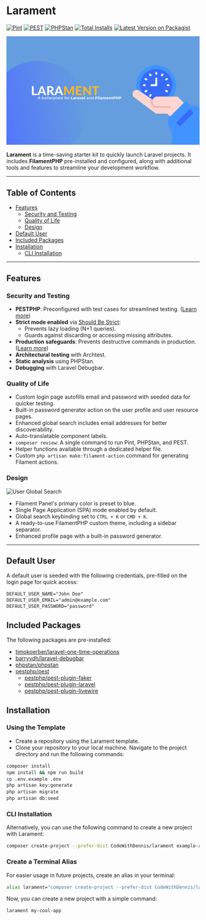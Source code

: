 # Larament

[![Pint](https://github.com/codewithdennis/larament/actions/workflows/pint.yml/badge.svg)](https://packagist.org/packages/codewithdennis/larament)
[![PEST](https://github.com/codewithdennis/larament/actions/workflows/pest.yml/badge.svg)](https://packagist.org/packages/codewithdennis/larament)
[![PHPStan](https://github.com/CodeWithDennis/larament/actions/workflows/phpstan.yml/badge.svg)](https://github.com/CodeWithDennis/larament/actions/workflows/phpstan.yml)
[![Total Installs](https://img.shields.io/packagist/dt/codewithdennis/larament.svg?style=flat-square)](https://packagist.org/packages/codewithdennis/larament)
[![Latest Version on Packagist](https://img.shields.io/packagist/v/codewithdennis/larament.svg?style=flat-square)](https://packagist.org/packages/codewithdennis/larament)

![Larament](https://raw.githubusercontent.com/CodeWithDennis/larament/main/resources/images/larament.png)

**Larament** is a time-saving starter kit to quickly launch Laravel projects. It includes **FilamentPHP** pre-installed and configured, along with additional tools and features to streamline your development workflow.

---

## Table of Contents

- [Features](#features)
  - [Security and Testing](#security-and-testing)
  - [Quality of Life](#quality-of-life)
  - [Design](#design)
- [Default User](#default-user)
- [Included Packages](#included-packages)
- [Installation](#installation)
  - [CLI Installation](#cli-installation)

---

## Features

### Security and Testing

- **PESTPHP**: Preconfigured with test cases for streamlined testing. ([Learn more](https://pestphp.com/docs/installation))
- **Strict mode enabled** via [Should Be Strict](https://laravel-news.com/shouldbestrict):
  - Prevents lazy loading (N+1 queries).
  - Guards against discarding or accessing missing attributes.
- **Production safeguards**: Prevents destructive commands in production. ([Learn more](https://laravel-news.com/prevent-destructive-commands-from-running-in-laravel-11))
- **Architectural testing** with Archtest.
- **Static analysis** using PHPStan.
- **Debugging** with Laravel Debugbar.

### Quality of Life

- Custom login page autofills email and password with seeded data for quicker testing.
- Built-in password generator action on the user profile and user resource pages.
- Enhanced global search includes email addresses for better discoverability.
- Auto-translatable component labels.
- `composer review`: A single command to run Pint, PHPStan, and PEST.
- Helper functions available through a dedicated helper file.
- Custom `php artisan make:filament-action` command for generating Filament actions.

### Design
![User Global Search](https://raw.githubusercontent.com/CodeWithDennis/larament/main/resources/images/user-global-search.jpg)

- Filament Panel's primary color is preset to blue.
- Single Page Application (SPA) mode enabled by default.
- Global search keybinding set to `CTRL + K` or `CMD + K`.
- A ready-to-use FilamentPHP custom theme, including a sidebar separator.
- Enhanced profile page with a built-in password generator.

---

## Default User

A default user is seeded with the following credentials, pre-filled on the login page for quick access:

```dotenv
DEFAULT_USER_NAME="John Doe"
DEFAULT_USER_EMAIL="admin@example.com"
DEFAULT_USER_PASSWORD="password"
```

## Included Packages

The following packages are pre-installed:

- [timokoerber/laravel-one-time-operations](https://github.com/TimoKoerber/laravel-one-time-operations)
- [barryvdh/laravel-debugbar](https://github.com/barryvdh/laravel-debugbar)
- [phpstan/phpstan](https://phpstan.org/user-guide/getting-started)
- [pestphp/pest](https://pestphp.com/docs/installation)
  - [pestphp/pest-plugin-faker](https://pestphp.com/docs/plugins#faker)
  - [pestphp/pest-plugin-laravel](https://pestphp.com/docs/plugins#laravel)
  - [pestphp/pest-plugin-livewire](https://pestphp.com/docs/plugins#livewire)

## Installation
### Using the Template
- Create a repository using the Larament template.
- Clone your repository to your local machine.
 Navigate to the project directory and run the following commands:
```bash
composer install
npm install && npm run build
cp .env.example .env
php artisan key:generate
php artisan migrate
php artisan db:seed
```

### CLI Installation
Alternatively, you can use the following command to create a new project with Larament:

```bash
composer create-project --prefer-dist CodeWithDennis/larament example-app
```

### Create a Terminal Alias
For easier usage in future projects, create an alias in your terminal:

```bash
alias larament="composer create-project --prefer-dist CodeWithDennis/larament"
```

Now, you can create a new project with a simple command:

```bash
larament my-cool-app
```
